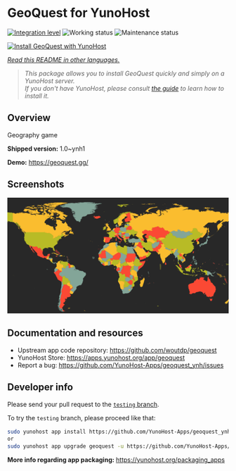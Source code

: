 <!--
N.B.: This README was automatically generated by <https://github.com/YunoHost/apps/tree/master/tools/readme_generator>
It shall NOT be edited by hand.
-->

# GeoQuest for YunoHost

[![Integration level](https://apps.yunohost.org/badge/integration/geoquest)](https://ci-apps.yunohost.org/ci/apps/geoquest/)
![Working status](https://apps.yunohost.org/badge/state/geoquest)
![Maintenance status](https://apps.yunohost.org/badge/maintained/geoquest)

[![Install GeoQuest with YunoHost](https://install-app.yunohost.org/install-with-yunohost.svg)](https://install-app.yunohost.org/?app=geoquest)

*[Read this README in other languages.](./ALL_README.md)*

> *This package allows you to install GeoQuest quickly and simply on a YunoHost server.*  
> *If you don't have YunoHost, please consult [the guide](https://yunohost.org/install) to learn how to install it.*

## Overview

Geography game


**Shipped version:** 1.0~ynh1

**Demo:** <https://geoquest.gg/>

## Screenshots

![Screenshot of GeoQuest](./doc/screenshots/screenshot.png)

## Documentation and resources

- Upstream app code repository: <https://github.com/woutdp/geoquest>
- YunoHost Store: <https://apps.yunohost.org/app/geoquest>
- Report a bug: <https://github.com/YunoHost-Apps/geoquest_ynh/issues>

## Developer info

Please send your pull request to the [`testing` branch](https://github.com/YunoHost-Apps/geoquest_ynh/tree/testing).

To try the `testing` branch, please proceed like that:

```bash
sudo yunohost app install https://github.com/YunoHost-Apps/geoquest_ynh/tree/testing --debug
or
sudo yunohost app upgrade geoquest -u https://github.com/YunoHost-Apps/geoquest_ynh/tree/testing --debug
```

**More info regarding app packaging:** <https://yunohost.org/packaging_apps>
